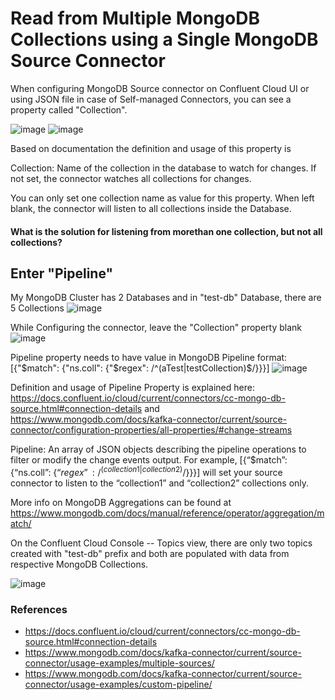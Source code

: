 # Read from Multiple MongoDB Collections using a Single MongoDB Source Connector

When configuring MongoDB Source connector on Confluent Cloud UI or using JSON file in case of Self-managed Connectors, you can see a property called "Collection".

![image](https://user-images.githubusercontent.com/73946498/192697206-fdb90c45-69a8-4e3b-84bb-7b24cc76cef8.png)
![image](https://user-images.githubusercontent.com/73946498/192697290-eb803f7f-cdf5-439c-ad86-ec3e0bf73c62.png)

Based on documentation the definition and usage of this property is 

Collection: Name of the collection in the database to watch for changes. If not set, the connector watches all collections for changes.

You can only set one collection name as value for this property.  When left blank, the connector will listen to all collections inside the Database.
#### What is the solution for listening from morethan one collection, but not all collections?

## Enter "Pipeline"

My MongoDB Cluster has 2 Databases and in "test-db" Database, there are 5 Collections
![image](https://user-images.githubusercontent.com/73946498/192702254-217b8209-4399-4f06-b218-b1335657d62f.png)

While Configuring the connector, leave the "Collection" property blank
![image](https://user-images.githubusercontent.com/73946498/192702805-68889e5d-40c2-4d3c-b8b7-57551c9cb30d.png)

Pipeline property needs to have value in MongoDB Pipeline format: [{"$match": {"ns.coll": {"$regex": /^(aTest|testCollection)$/}}}]
![image](https://user-images.githubusercontent.com/73946498/192703152-7123751e-da4c-499a-9144-af121c24d133.png)


Definition and usage of Pipeline Property is explained here: https://docs.confluent.io/cloud/current/connectors/cc-mongo-db-source.html#connection-details and https://www.mongodb.com/docs/kafka-connector/current/source-connector/configuration-properties/all-properties/#change-streams

Pipeline: An array of JSON objects describing the pipeline operations to filter or modify the change events output. For example, [{“$match”: {“ns.coll”: {“$regex”: /^(collection1|collection2)$/}}}] will set your source connector to listen to the “collection1” and “collection2” collections only.

More info on MongoDB Aggregations can be found at https://www.mongodb.com/docs/manual/reference/operator/aggregation/match/

On the Confluent Cloud Console -- Topics view, there are only two topics created with "test-db" prefix and both are populated with data from respective MongoDB Collections.

![image](https://user-images.githubusercontent.com/73946498/192704389-e7b6c982-2d8f-48ec-84d5-5ba25f923103.png)







### References
- https://docs.confluent.io/cloud/current/connectors/cc-mongo-db-source.html#connection-details 
- https://www.mongodb.com/docs/kafka-connector/current/source-connector/usage-examples/multiple-sources/
- https://www.mongodb.com/docs/kafka-connector/current/source-connector/usage-examples/custom-pipeline/
